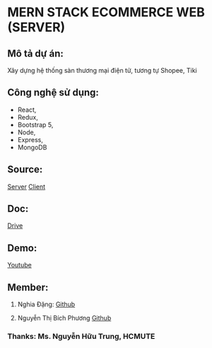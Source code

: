 # MERN STACK ECOMMERCE WEB (SERVER)

## Mô tả dự án:
Xây dựng hệ thống sàn thương mại điện tử, tương tự Shopee, Tiki

## Công nghệ sử dụng: 
- React,
- Redux,
- Bootstrap 5,
- Node,
- Express,
- MongoDB

## Source:
[Server](https://github.com/langde666/gooddeal)
[Client](https://github.com/langde666/gooddeal_front)

## Doc:
[Drive](https://drive.google.com/drive/folders/116zdlRDduq4NhTKdxk4soLIXoRWTy92R)

## Demo:
[Youtube](https://www.youtube.com/watch?v=g10YjESD9j8&list=PLMRUYp6BdUWFJJLmRJcxZQ_iavZdspohu&index=1)

## Member:
1. Nghia Đặng:
[Github](https://github.com/langde666)

2. Nguyễn Thị Bích Phương
[Github](https://github.com/BichPhuong123)

### Thanks: Ms. Nguyễn Hữu Trung, HCMUTE
